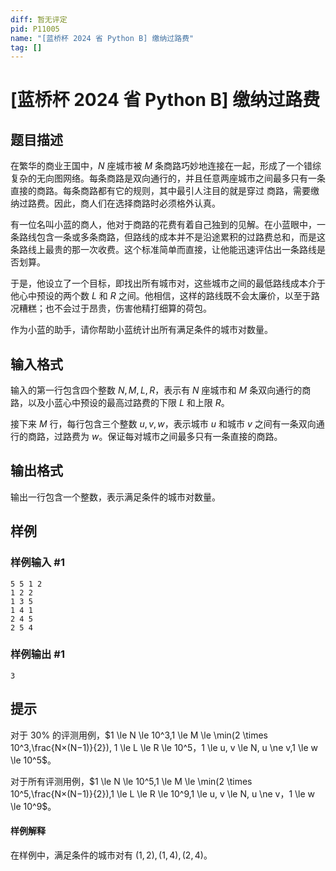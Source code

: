 ```yaml
---
diff: 暂无评定
pid: P11005
name: "[蓝桥杯 2024 省 Python B] 缴纳过路费"
tag: []
---
```

# [蓝桥杯 2024 省 Python B] 缴纳过路费
## 题目描述

在繁华的商业王国中，$N$ 座城市被 $M$ 条商路巧妙地连接在一起，形成了一个错综复杂的无向图网络。每条商路是双向通行的，并且任意两座城市之间最多只有一条直接的商路。每条商路都有它的规则，其中最引人注目的就是穿过
商路，需要缴纳过路费。因此，商人们在选择商路时必须格外认真。

有一位名叫小蓝的商人，他对于商路的花费有着自己独到的见解。在小蓝眼中，一条路线包含一条或多条商路，但路线的成本并不是沿途累积的过路费总和，而是这条路线上最贵的那一次收费。这个标准简单而直接，让他能迅速评估出一条路线是否划算。

于是，他设立了一个目标，即找出所有城市对，这些城市之间的最低路线成本介于他心中预设的两个数 $L$ 和 $R$ 之间。他相信，这样的路线既不会太廉价，以至于路况糟糕；也不会过于昂贵，伤害他精打细算的荷包。

作为小蓝的助手，请你帮助小蓝统计出所有满足条件的城市对数量。

## 输入格式

输入的第一行包含四个整数 $N, M, L, R$，表示有 $N$ 座城市和 $M$ 条双向通行的商路，以及小蓝心中预设的最高过路费的下限 $L$ 和上限 $R$。

接下来 $M$ 行，每行包含三个整数 $u, v,w$，表示城市 $u$ 和城市 $v$ 之间有一条双向通行的商路，过路费为 $w$。保证每对城市之间最多只有一条直接的商路。
## 输出格式

输出一行包含一个整数，表示满足条件的城市对数量。

## 样例

### 样例输入 #1
```
5 5 1 2
1 2 2
1 3 5
1 4 1
2 4 5
2 5 4

```
### 样例输出 #1
```
3

```
## 提示

对于 30% 的评测用例，$1 \le N \le 10^3,1 \le M \le \min(2 \times 10^3,\frac{N×(N−1)}{2}),
1 \le L \le R \le 10^5，1 \le u, v \le N, u \ne v,1 \le w \le 10^5$。

对于所有评测用例，$1 \le N \le 10^5,1 \le M \le \min(2 \times 10^5,\frac{N×(N−1)}{2}),1 \le L \le
R \le 10^9,1 \le u, v \le N, u \ne v，1 \le w \le 10^9$。
#### 样例解释
在样例中，满足条件的城市对有 $(1, 2),(1, 4),(2, 4)$。
